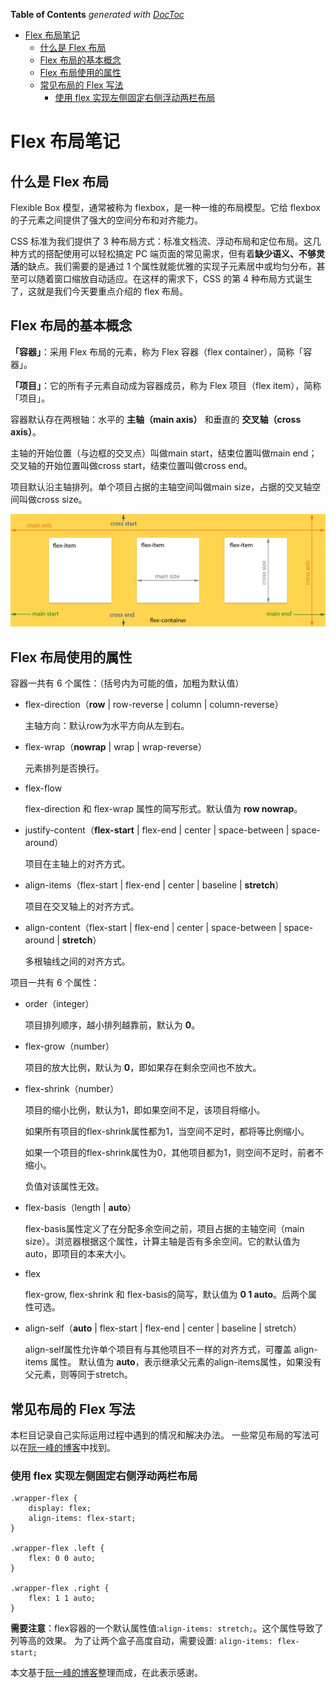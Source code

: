<!-- START doctoc generated TOC please keep comment here to allow auto update -->
<!-- DON'T EDIT THIS SECTION, INSTEAD RE-RUN doctoc TO UPDATE -->
**Table of Contents**  *generated with [DocToc](https://github.com/thlorenz/doctoc)*

- [Flex 布局笔记](#flex-%E5%B8%83%E5%B1%80%E7%AC%94%E8%AE%B0)
  - [什么是 Flex 布局](#%E4%BB%80%E4%B9%88%E6%98%AF-flex-%E5%B8%83%E5%B1%80)
  - [Flex 布局的基本概念](#flex-%E5%B8%83%E5%B1%80%E7%9A%84%E5%9F%BA%E6%9C%AC%E6%A6%82%E5%BF%B5)
  - [Flex 布局使用的属性](#flex-%E5%B8%83%E5%B1%80%E4%BD%BF%E7%94%A8%E7%9A%84%E5%B1%9E%E6%80%A7)
  - [常见布局的 Flex 写法](#%E5%B8%B8%E8%A7%81%E5%B8%83%E5%B1%80%E7%9A%84-flex-%E5%86%99%E6%B3%95)
    - [使用 flex 实现左侧固定右侧浮动两栏布局](#%E4%BD%BF%E7%94%A8-flex-%E5%AE%9E%E7%8E%B0%E5%B7%A6%E4%BE%A7%E5%9B%BA%E5%AE%9A%E5%8F%B3%E4%BE%A7%E6%B5%AE%E5%8A%A8%E4%B8%A4%E6%A0%8F%E5%B8%83%E5%B1%80)

<!-- END doctoc generated TOC please keep comment here to allow auto update -->

# Flex 布局笔记

## 什么是 Flex 布局

Flexible Box 模型，通常被称为 flexbox，是一种一维的布局模型。它给 flexbox 的子元素之间提供了强大的空间分布和对齐能力。

CSS 标准为我们提供了 3 种布局方式：标准文档流、浮动布局和定位布局。这几种方式的搭配使用可以轻松搞定 PC 端页面的常见需求，但有着**缺少语义、不够灵活**的缺点。我们需要的是通过 1 个属性就能优雅的实现子元素居中或均匀分布，甚至可以随着窗口缩放自动适应。在这样的需求下，CSS 的第 4 种布局方式诞生了，这就是我们今天要重点介绍的 flex 布局。

## Flex 布局的基本概念

**「容器」**：采用 Flex 布局的元素，称为 Flex 容器（flex container），简称「容器」。

**「项目」**：它的所有子元素自动成为容器成员，称为 Flex 项目（flex item），简称「项目」。

容器默认存在两根轴：水平的 **主轴（main axis）** 和垂直的 **交叉轴（cross axis）**。

主轴的开始位置（与边框的交叉点）叫做main start，结束位置叫做main end；交叉轴的开始位置叫做cross start，结束位置叫做cross end。

项目默认沿主轴排列。单个项目占据的主轴空间叫做main size，占据的交叉轴空间叫做cross size。

![](https://github.com/JerryChan31/Blog/blob/master/asset/CSS3-Flexbox-Model.jpg)

## Flex 布局使用的属性

容器一共有 6 个属性：（括号内为可能的值，加粗为默认值）
 - flex-direction（**row** | row-reverse | column | column-reverse）

    主轴方向：默认row为水平方向从左到右。
 - flex-wrap（**nowrap** | wrap | wrap-reverse）

    元素排列是否换行。
 - flex-flow

    flex-direction 和 flex-wrap 属性的简写形式。默认值为 **row nowrap**。
 - justify-content（**flex-start** | flex-end | center | space-between | space-around）

    项目在主轴上的对齐方式。
 - align-items（flex-start | flex-end | center | baseline | **stretch**）

    项目在交叉轴上的对齐方式。 
 - align-content（flex-start | flex-end | center | space-between | space-around | **stretch**）

    多根轴线之间的对齐方式。

项目一共有 6 个属性：
 - order（integer）

    项目排列顺序，越小排列越靠前，默认为 **0**。
 - flex-grow（number）

    项目的放大比例，默认为 **0**，即如果存在剩余空间也不放大。
 - flex-shrink（number）

    项目的缩小比例，默认为1，即如果空间不足，该项目将缩小。
    
    如果所有项目的flex-shrink属性都为1，当空间不足时，都将等比例缩小。
    
    如果一个项目的flex-shrink属性为0，其他项目都为1，则空间不足时，前者不缩小。
    
    负值对该属性无效。
 - flex-basis（length | **auto**）

    flex-basis属性定义了在分配多余空间之前，项目占据的主轴空间（main size）。浏览器根据这个属性，计算主轴是否有多余空间。它的默认值为auto，即项目的本来大小。
 - flex

    flex-grow, flex-shrink 和 flex-basis的简写，默认值为 **0 1 auto**。后两个属性可选。
 - align-self（**auto** | flex-start | flex-end | center | baseline | stretch）

    align-self属性允许单个项目有与其他项目不一样的对齐方式，可覆盖 align-items 属性。
    默认值为 **auto**，表示继承父元素的align-items属性，如果没有父元素，则等同于stretch。

## 常见布局的 Flex 写法

本栏目记录自己实际运用过程中遇到的情况和解决办法。
一些常见布局的写法可以在[阮一峰的博客](http://www.ruanyifeng.com/blog/2015/07/flex-examples.html)中找到。

### 使用 flex 实现左侧固定右侧浮动两栏布局

    .wrapper-flex {
        display: flex;
        align-items: flex-start;
    }

    .wrapper-flex .left {
        flex: 0 0 auto;
    }

    .wrapper-flex .right {
        flex: 1 1 auto;
    }

**需要注意**：flex容器的一个默认属性值:`align-items: stretch;`。这个属性导致了列等高的效果。 为了让两个盒子高度自动，需要设置: `align-items: flex-start;`


本文基于[阮一峰的博客](http://www.ruanyifeng.com/blog/2015/07/flex-grammar.html)整理而成，在此表示感谢。
